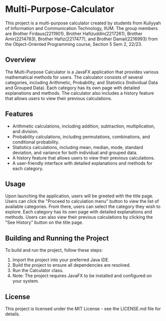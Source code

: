 # Multi-Purpose-Calculator

This project is a multi-purpose calculator created by students from Kuliyyah of Information and Communication Technology, IIUM. The group members are Brother Firdaus(2211901), Brother Hafizuddin(2217261), Brother Amir(2214783), Brother Hafiz(2217477), and Brother Danial(2216993) from the Object-Oriented Programming course, Section 5 Sem 2, 22/23.

## Overview
The Multi-Purpose Calculator is a JavaFX application that provides various mathematical methods for users. The calculator consists of several categories, including Arithmetic, Probability, and Statistics (Individual Data and Grouped Data). Each category has its own page with detailed explanations and methods. The calculator also includes a history feature that allows users to view their previous calculations.

## Features
- Arithmetic calculations, including addition, subtraction, multiplication, and division.
- Probability calculations, including permutations, combinations, and conditional probability.
- Statistics calculations, including mean, median, mode, standard deviation, and variance for both individual and grouped data.
- A history feature that allows users to view their previous calculations.
- A user-friendly interface with detailed explanations and methods for each category.

## Usage
Upon launching the application, users will be greeted with the title page. Users can click the "Proceed to calculation menu" button to view the list of available categories. From there, users can select the category they wish to explore. Each category has its own page with detailed explanations and methods. Users can also view their previous calculations by clicking the "See History" button on the title page.

## Building and Running the Project
To build and run the project, follow these steps:

1. Import the project into your preferred Java IDE.
2. Build the project to ensure all dependencies are resolved.
3. Run the Calculator class.
4. Note: The project requires JavaFX to be installed and configured on your system.

## License
This project is licensed under the MIT License - see the LICENSE.md file for details.



